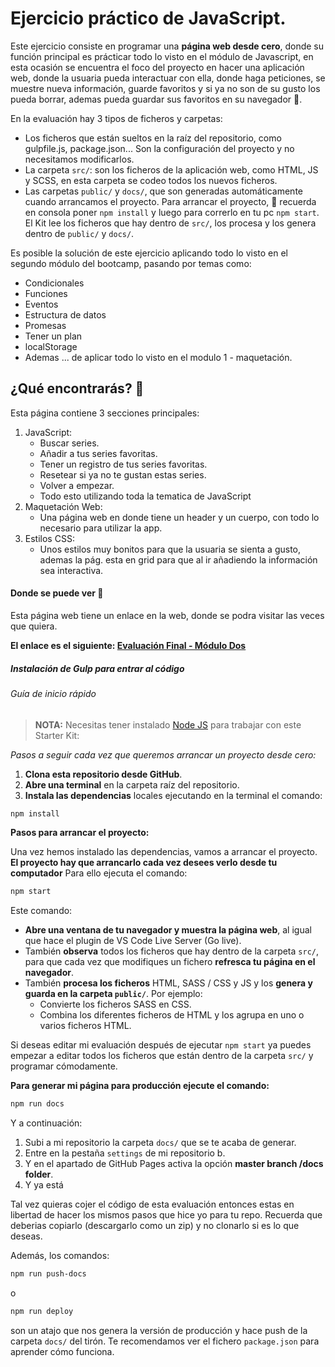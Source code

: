 # Ejercicio práctico de JavaScript.

Este ejercicio consiste en programar una **página web desde cero**, donde su función principal es prácticar todo lo visto en el módulo de Javascript, en esta ocasión se encuentra el foco del proyecto en hacer una aplicación web, donde la usuaria pueda interactuar con ella, donde haga peticiones, se muestre nueva información, guarde favoritos y si ya no son de su gusto los pueda borrar, ademas pueda guardar sus favoritos en su navegador 💚. 

En la evaluación hay 3 tipos de ficheros y carpetas:

- Los ficheros que están sueltos en la raíz del repositorio, como gulpfile.js, package.json... Son la configuración del proyecto y no necesitamos modificarlos.
- La carpeta `src/`: son los ficheros de la aplicación web, como HTML, JS y SCSS, en esta carpeta se codeo todos los nuevos ficheros.
- Las carpetas `public/` y `docs/`, que son generadas automáticamente cuando arrancamos el proyecto. Para arrancar el proyecto, 🧠 recuerda  en consola poner `npm install` y luego para correrlo en tu pc `npm start`. El Kit lee los ficheros que hay dentro de `src/`, los procesa y los genera dentro de `public/` y `docs/`.

Es posible la solución de este ejercicio aplicando todo lo visto en el segundo módulo del bootcamp, pasando por temas como:  

- Condicionales
- Funciones
- Eventos
- Estructura de datos
- Promesas
- Tener un plan 
- localStorage
- Ademas ... de aplicar todo lo visto en el modulo 1 - maquetación.
## ¿Qué encontrarás? 📖

Esta página contiene 3 secciones principales: 

1. JavaScript: 
    - Buscar series.
    - Añadir a tus series favoritas.
    - Tener un registro de tus series favoritas.
    - Resetear si ya no te gustan estas series.
    - Volver a empezar. 
    - Todo esto utilizando toda la tematica de JavaScript
1. Maquetación Web: 
    - Una página web en donde tiene un header y un cuerpo, con todo lo necesario para utilizar la app. 
1. Estilos CSS:
    - Unos estilos muy bonitos para que la usuaria se sienta a gusto, ademas la pág. esta en grid para que al ir añadiendo la información sea interactiva.

#### Donde se puede ver 👀
Esta página web tiene un enlace en la web, donde se podra visitar las veces que quiera.

**El enlace es el siguiente: [Evaluación Final - Módulo Dos](URL "http://beta.adalab.es/modulo-2-evaluacion-final-jnataliaramirez/")**


##### Instalación de Gulp para entrar al código 

###### Guía de inicio rápido

> **NOTA:** Necesitas tener instalado [Node JS](https://nodejs.org/) para trabajar con este Starter Kit:

*Pasos a seguir cada vez que queremos arrancar un proyecto desde cero:*

1. **Clona esta repositorio desde GitHub**.
1. **Abre una terminal** en la carpeta raíz del repositorio.
1. **Instala las dependencias** locales ejecutando en la terminal el comando:

```bash
npm install
```

**Pasos para arrancar el proyecto:**

Una vez hemos instalado las dependencias, vamos a arrancar el proyecto. **El proyecto hay que arrancarlo cada vez desees verlo desde tu computador** Para ello ejecuta el comando:

```bash
npm start
```

Este comando:

- **Abre una ventana de tu navegador y muestra la página web**, al igual que hace el plugin de VS Code Live Server (Go live).
- También **observa** todos los ficheros que hay dentro de la carpeta `src/`, para que cada vez que modifiques un fichero **refresca tu página en el navegador**.
- También **procesa los ficheros** HTML, SASS / CSS y JS y los **genera y guarda en la carpeta `public/`**. Por ejemplo:
   - Convierte los ficheros SASS en CSS.
   - Combina los diferentes ficheros de HTML y los agrupa en uno o varios ficheros HTML.

Si deseas editar mi evaluación después de ejecutar `npm start` ya puedes empezar a editar todos los ficheros que están dentro de la carpeta `src/` y programar cómodamente.

**Para generar mi página para producción ejecute el comando:**

```bash
npm run docs
```
Y a continuación:

1. Subi a mi repositorio la carpeta `docs/` que se te acaba de generar.
1. Entre en la pestaña `settings` de mi repositorio b.
1. Y en el apartado de GitHub Pages activa la opción **master branch /docs folder**.
1. Y ya está

Tal vez quieras cojer el código de esta evaluación entonces estas en libertad de hacer los mismos pasos que hice yo para tu repo. Recuerda que deberias copiarlo (descargarlo como un zip) y no clonarlo si es lo que deseas. 

Además, los comandos:

```bash
npm run push-docs
```
o

```bash
npm run deploy
```

son un atajo que nos genera la versión de producción y hace push de la carpeta `docs/` del tirón. Te recomendamos ver el fichero `package.json` para aprender cómo funciona.

